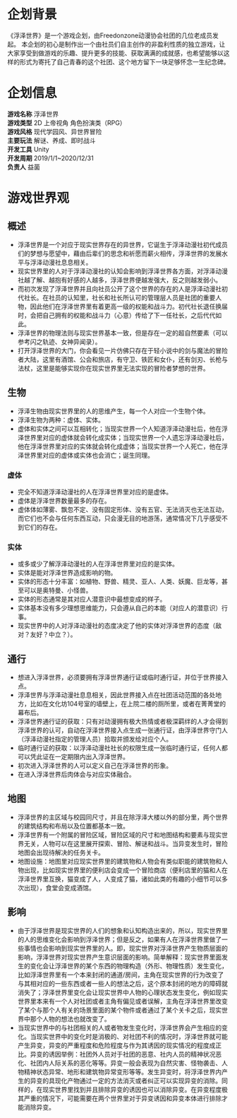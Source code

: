# 企划背景
《浮泽世界》是一个游戏企划，由Freedonzone动漫协会社团的几位老成员发起。
本企划的初心是制作出一个由社员们自主创作的非盈利性质的独立游戏，让大家享受到做游戏的乐趣、提升更多的技能、获取满满的成就感，也希望能够以这样的形式为寄托了自己青春的这个社团、这个地方留下一块足够怀念一生纪念碑。

# 企划信息
**游戏名称**
浮泽世界  
**游戏类型**
2D 上帝视角 角色扮演类（RPG）  
**游戏风格**
现代学园风、异世界冒险  
**主要玩法**
解谜、养成、即时战斗  
**开发工具**
Unity  
**开发周期**
2019/1/1~2020/12/31  
**负责人**
益菌  

# 游戏世界观
## 概述  
* 浮泽世界是一个对应于现实世界存在的异世界，它诞生于浮泽动漫社初代成员们的梦想与愿望中，藉由后辈们的思念和祈愿而薪火相传，浮泽世界的发展水平与浮泽动漫社息息相关。
* 现实世界里的人对于浮泽动漫社的认知会影响到浮泽世界各方面，对浮泽动漫社越了解、越抱有好感的人越多，浮泽世界便越发强大，反之则越发弱小。 
* 而初次发现了浮泽世界并且向社员公开了这个世界的存在的人是浮泽动漫社初代社长。在社员的认知里，社长和社长所认可的管理层人员是社团的重要人物，因此他们在浮泽世界里有着更高一级的权能和战斗力。初代社长退任换届时，会把自己拥有的权能和战斗力（心意）传给了下一任社长，之后代代如此。
* 浮泽世界的物理法则与现实世界基本一致，但是存在一定的超自然要素（可以参考闪之轨迹、女神异闻录）。
* 打开浮泽世界的大门，你会看见一片仿佛只存在于轻小说中的剑与魔法的冒险者大陆，这里有酒馆、公会和旅店，有守卫、铁匠和女仆，还有剑刃、长枪与法杖，这里是能够实现你在现实世界里无法实现的冒险者梦想的世界。

## 生物  
* 浮泽生物由现实世界里的人的思维产生，每一个人对应一个生物个体。
* 浮泽生物为两种：虚体、实体。
* 虚体和实体之间可以互相转化；当现实世界一个人知道浮泽动漫社后，他在浮泽世界里对应的虚体就会转化成实体；当现实世界一个人遗忘浮泽动漫社后，他在浮泽世界里对应的实体就会转化成虚体；当现实世界一个人死亡，他在浮泽世界里对应的虚体或实体也会消亡；诞生同理。
### 虚体
* 完全不知道浮泽动漫社的人在浮泽世界里对应的是虚体。
* 虚体是浮泽世界数量最多的存在。
* 虚体体如薄雾、飘忽不定、没有固定形体、没有五官、无法消灭也无法互动，而它们也不会与任何东西互动，只会漫无目的地游荡，通常情况下几乎感受不到它们的存在。
### 实体
* 或多或少了解浮泽动漫社的人在浮泽世界里对应的是实体。
* 实体是能对浮泽世界造成影响的物。
* 实体的形态十分丰富：如植物、野兽、精灵、亚人、人类、妖魔、巨龙等，甚至可以是奥特曼、小怪兽。
* 实体的形态通常是其对应人潜意识中最想变成的样子。
* 实体基本没有多少理想思维能力，只会遵从自己的本能（对应人的潜意识）行事。
* 现实世界中的人对浮泽动漫社的态度决定了他的实体对浮泽世界的态度（敌对？友好？中立？）。

## 通行
* 想进入浮泽世界，必须要拥有浮泽世界通行证或临时通行证，并位于世界接入点。
* 浮泽世界与浮泽动漫社息息相关，因此世界接入点在社团活动范围的各处地方，比如在文化坊104号室的墙壁上，在上院二楼的厕所里，或者在菁菁堂的幕布后。
* 浮泽世界通行证的获取：只有对动漫拥有极大热情或者极深羁绊的人才会得到浮泽世界的认可，自动在浮泽世界接入点生成一张通行证，由浮泽世界守门人（浮泽动漫社指定的管理人员）拾取并颁发给对应个人。
* 临时通行证的获取：以浮泽动漫社社长的权限生成一张临时通行证，任何人都可以凭此证在一定期限内出入浮泽世界。
* 初次进入浮泽世界的人可以定义自己在浮泽世界的形象。
* 在进入浮泽世界后肉体会与对应实体融合。

## 地图  
* 浮泽世界的主区域与校园同尺寸，并且在除浮泽大楼以外的部分里，两个世界的建筑结构和布局以及位置都基本一致。
* 浮泽世界有一个附属的冒险区域，冒险区域的尺寸和地图结构和要素与现实世界无关，人物可以在这里展开探索、冒险、解谜和战斗。当异变发生时，冒险地图会出现待解决的任务关卡。
* 地图设施：地图里对应现实世界里的建筑物和人物会有类似职能的建筑物和人物出现，比如现实世界里的便利店会变成一个冒险商店（便利店里的猫和人在浮泽世界里互换，猫变成了人，人变成了猫，诸如此类的有趣的小细节可以多次出现），食堂会变成酒馆。

## 影响  
* 由于浮泽世界是现实世界的人们的想象和认知构造出来的，所以，现实世界里的人的思维变化会影响到浮泽世界；但是反之，如果有人在浮泽世界里做了一些事情也会影响到现实世界里的人。即，现实世界对浮泽世界产生物质层面的影响，浮泽世界对现实世界产生意识层面的影响。简单解释：现实世界里面发生的变化会让浮泽世界的某个东西的物理构造（外形、物理性质）发生变化，比如浮泽世界里有一个本来封闭的通道/房间，主角在现实世界的行为改变了与其相对应的一些东西或者一些人的想法之后，这个原本封闭的地方的障碍就消失了；浮泽世界里变化会让现实世界中人物的心理状态发生变化，例如现实世界里本来有一个人对社团或者主角有偏见或者误解，主角在浮泽世界里改变了某个与那个人有关的场景里面的某个物件或者通过了某个关卡之后，现实世界中那个人物的想法也就改变了。
* 当现实世界中的与社团相关的人或者物发生变化时，浮泽世界会产生相应的变化。当现实世界中的变化时是消极的、对社团不利的情况时，浮泽世界就可能产生异变，异变的严重程度和危险程度与作为其诱因的现实情况的程度成正比。异变的诱因举例：社团外人员对于社团的恶意、社内人员的精神状况恶化、社团内人际关系的恶化等等。异变一般会表现为自然灾害、怪物袭击、人物精神状态异常、地形和建筑物异常变形等等。发生异变时，将浮泽世界内产生的异变的具现化产物通过一定的方法消灭或者纠正可以实现异变的消除。同样的，在现实世界里找到并且排除异变的诱因也可以消除异变。在异变程度极其严重的情况下，可能需要在两个世界里对于异变诱因和异变本体进行排除才能消除异变。
